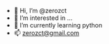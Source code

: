 - 👋 Hi, I’m @zerozct
- 👀 I’m interested in ...
- 🌱 I’m currently learning python
- 📫 zerozct@gmail.com

<!---
zerozct/zerozct is a ✨ special ✨ repository because its `README.md` (this file) appears on your GitHub profile.
You can click the Preview link to take a look at your changes.
--->
